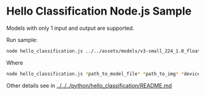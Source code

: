# Hello Classification Node.js Sample

Models with only 1 input and output are supported.

Run sample:
```bash
node hello_classification.js ../../assets/models/v3-small_224_1.0_float.xml ../../assets/images/coco.jpg AUTO
```
Where
```bash
node hello_classification.js *path_to_model_file* *path_to_img* *device*
```

Other details see in [../../../python/hello_classification/README.md](../../../python/hello_classification/README.md)
